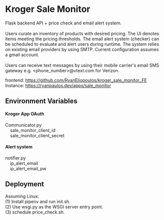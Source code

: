 # Kroger Sale Monitor

Flask backend API + price check and email alert system. 
<br><br>
Users curate an inventory of products with desired pricing.  The UI denotes items meeting the pricing thresholds. The
email alert system (checker) can be scheduled to evaluate and alert users during runtime.  The system relies on existing
email providers by using SMTP. Current configuration assumes a gmail account. 
<br><br>
Users can receive text messages by using their mobile carrier's email SMS gateway e.g. <phone_number>@vtext.com for Verizon.

frontend: https://github.com/RyanEliopoulos/kroger_sale_monitor_FE <br>
Instance: https://ryanpaulos.dev/apps/sale_monitor

## Environment Variables
#### Kroger App OAuth
Communicator.py <br>
&nbsp;&nbsp;&nbsp;&nbsp;sale_monitor_client_id <br>
&nbsp;&nbsp;&nbsp;&nbsp;sale_monitor_client_secret <br>

#### Alert system
notifier.py  <br>
&nbsp;&nbsp;&nbsp;&nbsp;ip_alert_email <br>
&nbsp;&nbsp;&nbsp;&nbsp;ip_alert_email_pw <br>


## Deployment
Assuming Linux: <br>
(1) Install pipenv and run init.sh. <br>
(2) Use wsgi.py as the WSGI server entry point. <br>
(3) schedule price_check.sh.


